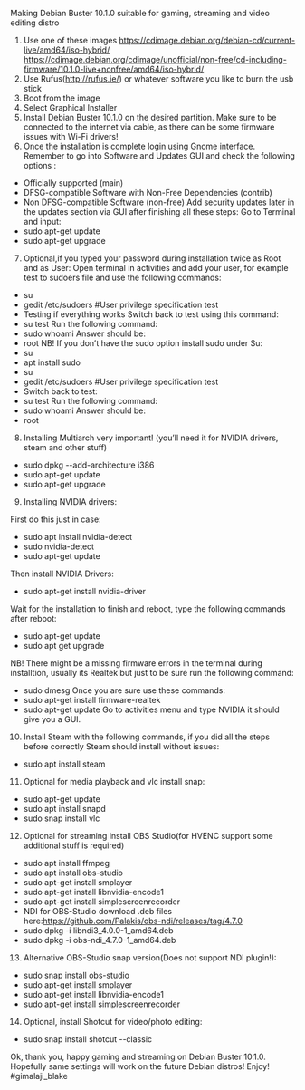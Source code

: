 Making Debian Buster 10.1.0 suitable for gaming, streaming and video editing distro

 1) Use one of these images https://cdimage.debian.org/debian-cd/current-live/amd64/iso-hybrid/
 https://cdimage.debian.org/cdimage/unofficial/non-free/cd-including-firmware/10.1.0-live+nonfree/amd64/iso-hybrid/
 2) Use Rufus(http://rufus.ie/) or whatever software you like to burn the usb stick
 3) Boot from the image
 4) Select Graphical Installer
 5) Install Debian Buster 10.1.0 on the desired partition. Make sure to be connected to the internet via cable, as there can be some firmware issues with Wi-Fi drivers!
 6) Once the installation is complete login using Gnome interface.
Remember to go into Software and Updates GUI and check the following options : 
* Officially supported (main)
* DFSG-compatible Software with Non-Free Dependencies (contrib)
* Non DFSG-compatible Software (non-free)
Add security updates later in the updates section via GUI after finishing all these steps:
Go to Terminal and input: 
* sudo apt-get update
* sudo apt-get upgrade
7) Optional,if you typed your password during installation twice as Root and as User:
Open terminal in activities and add your user, for example test to sudoers file and use the following commands:
* su 
* gedit /etc/sudoers
#User privilege specification
test
* Testing if everything works
Switch back to test using this command: 
* su  test
Run the following command: 
* sudo whoami
Answer should be: 
* root
NB! If you don’t have the sudo option install sudo under Su:
* su
* apt install sudo
* su 
* gedit /etc/sudoers
#User privilege specification
test
* Switch back to test: 
* su  test
Run the following command: 
* sudo whoami
Answer should be:
* root
8) Installing Multiarch very important! (you’ll need it for NVIDIA drivers, steam and other stuff)
* sudo dpkg --add-architecture i386
* sudo apt-get update
* sudo apt-get upgrade 
9) Installing NVIDIA drivers:

First do this just in case:
* sudo apt install nvidia-detect
* sudo nvidia-detect
* sudo apt-get update

Then install NVIDIA Drivers:
* sudo apt-get install nvidia-driver

Wait for the installation to finish and reboot, type the following commands after reboot:
* sudo apt-get update
* sudo apt get upgrade

NB! There might be a missing firmware errors in the terminal during installtion, usually its Realtek but just to be sure run the following command:
* sudo dmesg 
Once you are sure use these commands:
* sudo apt-get install firmware-realtek
* sudo apt-get update
Go to activities menu and type NVIDIA it should give you a GUI.

10) Install Steam with the following commands, if you did all the steps before correctly Steam should install without issues:
* sudo apt install steam
11) Optional for media playback and vlc install snap:
* sudo apt-get update
* sudo apt install snapd
* sudo snap install vlc

12) Optional for streaming install OBS Studio(for HVENC support some additional stuff is required)

* sudo apt install ffmpeg
* sudo apt install obs-studio
* sudo apt-get install smplayer 
* sudo apt-get install libnvidia-encode1 
* sudo apt-get install simplescreenrecorder
* NDI for OBS-Studio download .deb files here:https://github.com/Palakis/obs-ndi/releases/tag/4.7.0
* sudo dpkg -i libndi3_4.0.0-1_amd64.deb
* sudo dpkg -i obs-ndi_4.7.0-1_amd64.deb

13) Alternative OBS-Studio snap version(Does not support NDI plugin!):

* sudo snap install obs-studio
* sudo apt-get install smplayer 
* sudo apt-get install libnvidia-encode1 
* sudo apt-get install simplescreenrecorder 

14) Optional, install Shotcut for video/photo editing:

* sudo snap install shotcut --classic

Ok, thank you, happy gaming and streaming on Debian Buster 10.1.0.
Hopefully same settings will work on the future Debian distros!
Enjoy!
#gimalaji_blake
